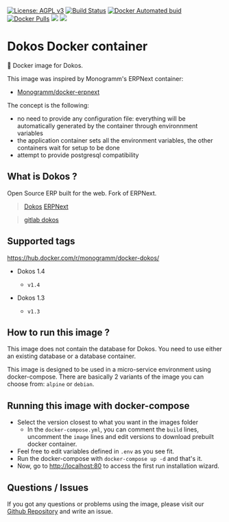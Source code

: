 [![License: AGPL v3][uri_license_image]][uri_license]
[![Build Status](https://travis-ci.org/Monogramm/docker-dokos.svg)](https://travis-ci.org/Monogramm/docker-dokos)
[![Docker Automated buid](https://img.shields.io/docker/cloud/build/monogramm/docker-dokos.svg)](https://hub.docker.com/r/monogramm/docker-dokos/)
[![Docker Pulls](https://img.shields.io/docker/pulls/monogramm/docker-dokos.svg)](https://hub.docker.com/r/monogramm/docker-dokos/)
[![](https://images.microbadger.com/badges/version/monogramm/docker-dokos.svg)](https://microbadger.com/images/monogramm/docker-dokos)
[![](https://images.microbadger.com/badges/image/monogramm/docker-dokos.svg)](https://microbadger.com/images/monogramm/docker-dokos)

# Dokos Docker container

:whale: Docker image for Dokos.

This image was inspired by Monogramm's ERPNext container:

-   [Monogramm/docker-erpnext](https://github.com/Monogramm/docker-erpnext)

The concept is the following:

-   no need to provide any configuration file: everything will be automatically generated by the container through environnment variables
-   the application container sets all the environment variables, the other containers wait for setup to be done
-   attempt to provide postgresql compatibility

## What is Dokos ?

Open Source ERP built for the web. Fork of ERPNext.

> [Dokos](https://dokos.io/)
> [ERPNext](https://erpnext.com/)

> [gitlab dokos](https://gitlab.com/dokos/dokos)

## Supported tags

<https://hub.docker.com/r/monogramm/docker-dokos/>

-   Dokos 1.4
    -   `v1.4`

-   Dokos 1.3
    -   `v1.3`

## How to run this image ?

This image does not contain the database for Dokos. You need to use either an existing database or a database container.

This image is designed to be used in a micro-service environment using docker-compose. There are basically 2 variants of the image you can choose from: `alpine` or `debian`.

## Running this image with docker-compose

-   Select the version closest to what you want in the images folder
    -   In the `docker-compose.yml`, you can comment the `build` lines, uncomment the `image` lines and edit versions to download prebuilt docker container.
-   Feel free to edit variables defined in `.env` as you see fit.
-   Run the docker-compose with `docker-compose up -d` and that's it.
-   Now, go to <http://localhost:80> to access the first run installation wizard.

## Questions / Issues

If you got any questions or problems using the image, please visit our [Github Repository](https://github.com/Monogramm/docker-dokos) and write an issue.  

[uri_license]: http://www.gnu.org/licenses/agpl.html

[uri_license_image]: https://img.shields.io/badge/License-AGPL%20v3-blue.svg
